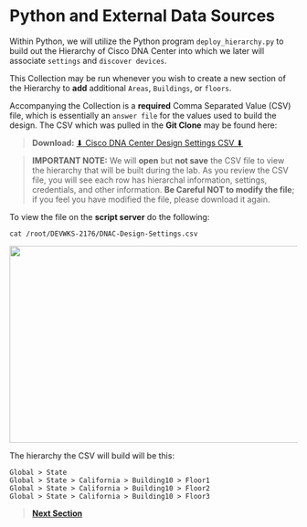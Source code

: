 # Python and External Data Sources

Within Python, we will utilize the Python program `deploy_hierarchy.py` to build out the Hierarchy of Cisco DNA Center into which we later will associate `settings` and `discover devices`. 

This Collection may be run whenever you wish to create a new section of the Hierarchy to **add** additional `Areas`, `Buildings`, or `floors`. 

Accompanying the Collection is a **required** Comma Separated Value (CSV) file, which is essentially an `answer file` for the values used to build the design. The CSV which was pulled in the **Git Clone** may be found here: 

> **Download:** <a href="https://minhaskamal.github.io/DownGit/#/home?url=https://github.com/kebaldwi/DNAC-TEMPLATES/tree/master/LABS/LAB-L-CICD-Orchestration/assets/csv/DNAC-Design-Settings.csv" target="_blank">⬇︎ Cisco DNA Center Design Settings CSV ⬇︎</a>

> **IMPORTANT NOTE:** We will **open** but **not save** the CSV file to view the hierarchy that will be built during the lab. 
  As you review the CSV file, you will see each row has hierarchal information, settings, credentials, and other information. **Be Careful NOT to modify the file**; if you feel you have modified the file, please download it again.

To view the file on the **script server** do the following:

```SHELL
cat /root/DEVWKS-2176/DNAC-Design-Settings.csv
```

<p align="center"><img src="./images/.png" width="800" height="345"></p>

The hierarchy the CSV will build will be this:

```text
Global > State
Global > State > California > Building10 > Floor1
Global > State > California > Building10 > Floor2
Global > State > California > Building10 > Floor3
```

> [**Next Section**](./04-python.md)
